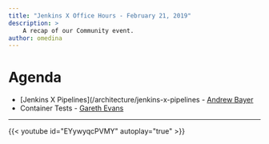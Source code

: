 ```yaml
---
title: "Jenkins X Office Hours - February 21, 2019"
description: >
    A recap of our Community event.
author: omedina
---
```


# Agenda

  - [Jenkins X Pipelines](/architecture/jenkins-x-pipelines - [Andrew Bayer]()
  - Container Tests - [Gareth Evans](https://twitter.com/garethbryncyn)

---


{{< youtube id="EYywyqcPVMY" autoplay="true" >}}